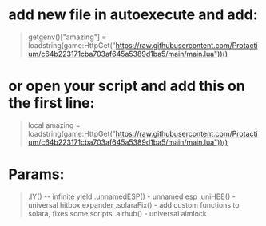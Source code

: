 # add new file in autoexecute and add:
> getgenv()["amazing"] = loadstring(game:HttpGet("https://raw.githubusercontent.com/Protactium/c64b223171cba703af645a5389d1ba5/main/main.lua"))()

# or open your script and add this on the first line:
> local amazing = loadstring(game:HttpGet("https://raw.githubusercontent.com/Protactium/c64b223171cba703af645a5389d1ba5/main/main.lua"))()



# Params:
> .IY() -- infinite yield
> .unnamedESP() - unnamed esp
> .uniHBE() - universal hitbox expander
> .solaraFix() - add custom functions to solara, fixes some scripts
> .airhub() - universal aimlock
